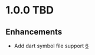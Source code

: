 # 1.0.0 TBD

## Enhancements 
- Add dart symbol file support [6](https://github.com/bugsnag/bugsnag-cli/pull/6)